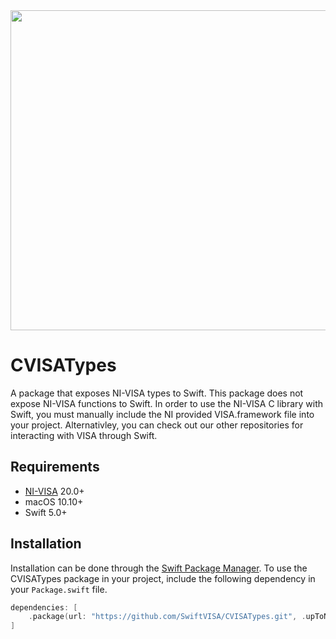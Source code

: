 <img src="https://github.com/SwiftVISA/CVISATypes/blob/main/SwiftVISA%20Logo.png" width="512" height="512">

# CVISATypes

A package that exposes NI-VISA types to Swift. This package does not expose NI-VISA functions to Swift. In order to use the NI-VISA C library with Swift, you must manually include the NI provided VISA.framework file into your project. Alternativley, you can check out our other repositories for interacting with VISA through Swift.

## Requirements

- [NI-VISA](https://www.ni.com/en-us/support/downloads/drivers/download.ni-visa.html#351229) 20.0+
- macOS 10.10+
- Swift 5.0+

## Installation

Installation can be done through the [Swift Package Manager](https://swift.org/package-manager/). To use the CVISATypes package in your project, include the following dependency in your `Package.swift` file.
```swift
dependencies: [
    .package(url: "https://github.com/SwiftVISA/CVISATypes.git", .upToNextMajor(from: "1.0.0"))
]
```

